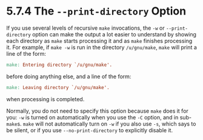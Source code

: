 # 5.7.4 The `--print-directory` Option

If you use several levels of recursive `make` invocations, the `-w` or `--print-directory` option can make the output a lot easier to understand by showing each directory as `make` starts processing it and as `make` finishes processing it.
For example, if `make -w` is run in the directory `/u/gnu/make`, `make` will print a line of the form:

```makefile
make: Entering directory `/u/gnu/make'.
```

before doing anything else, and a line of the form:

```makefile
make: Leaving directory `/u/gnu/make'.
```

when processing is completed.

Normally, you do not need to specify this option because `make` does it for you: `-w` is turned on automatically when you use the `-C` option, and in sub-`make`s.
`make` will not automatically turn on `-w` if you also use `-s`, which says to be silent, or if you use `--no-print-directory` to explicitly disable it.
